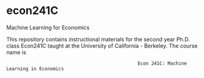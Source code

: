 # econ241C
Machine Learning for Economics


This repository contains instructional materials for the second year Ph.D. class Econ241C taught at the University of California - Berkeley. The course name is 

                                                    Econ 241C: Machine Learning in Economics 
 
